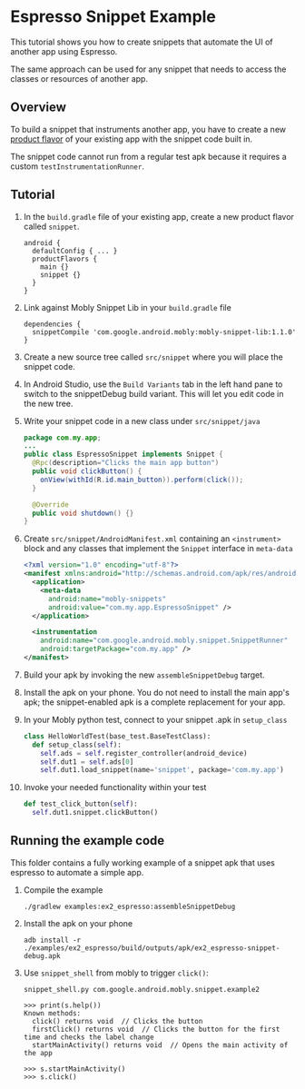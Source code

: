 # Espresso Snippet Example

This tutorial shows you how to create snippets that automate the UI of another app using Espresso.

The same approach can be used for any snippet that needs to access the classes or resources of another app.

## Overview

To build a snippet that instruments another app, you have to create a new
[product flavor](https://developer.android.com/studio/build/build-variants.html#product-flavors)
of your existing app with the snippet code built in.

The snippet code cannot run from a regular test apk because it requires a custom
`testInstrumentationRunner`.

## Tutorial

1.  In the `build.gradle` file of your existing app, create a new product flavor called `snippet`.

    ```
    android {
      defaultConfig { ... }
      productFlavors {
        main {}
        snippet {}
      }
    }
    ```

1.  Link against Mobly Snippet Lib in your `build.gradle` file

    ```
    dependencies {
      snippetCompile 'com.google.android.mobly:mobly-snippet-lib:1.1.0'
    }
    ```

1.  Create a new source tree called `src/snippet` where you will place the
    snippet code.

1.  In Android Studio, use the `Build Variants` tab in the left hand pane to
    switch to the snippetDebug build variant. This will let you edit code in the
    new tree.

1.  Write your snippet code in a new class under `src/snippet/java`

    ```java
    package com.my.app;
    ...
    public class EspressoSnippet implements Snippet {
      @Rpc(description="Clicks the main app button")
      public void clickButton() {
        onView(withId(R.id.main_button)).perform(click());
      }

      @Override
      public void shutdown() {}
    }
    ```

1.  Create `src/snippet/AndroidManifest.xml` containing an `<instrument>` block
    and any classes that implement the `Snippet` interface in `meta-data`

    ```xml
    <?xml version="1.0" encoding="utf-8"?>
    <manifest xmlns:android="http://schemas.android.com/apk/res/android">
      <application>
        <meta-data
          android:name="mobly-snippets"
          android:value="com.my.app.EspressoSnippet" />
      </application>

      <instrumentation
        android:name="com.google.android.mobly.snippet.SnippetRunner"
        android:targetPackage="com.my.app" />
    </manifest>
    ```

1.  Build your apk by invoking the new `assembleSnippetDebug` target.

1.  Install the apk on your phone. You do not need to install the main app's
    apk; the snippet-enabled apk is a complete replacement for your app.

1.  In your Mobly python test, connect to your snippet .apk in `setup_class`

    ```python
    class HelloWorldTest(base_test.BaseTestClass):
      def setup_class(self):
        self.ads = self.register_controller(android_device)
        self.dut1 = self.ads[0]
        self.dut1.load_snippet(name='snippet', package='com.my.app')
    ```

6.  Invoke your needed functionality within your test

    ```python
    def test_click_button(self):
      self.dut1.snippet.clickButton()
    ```

## Running the example code

This folder contains a fully working example of a snippet apk that uses espresso
to automate a simple app.

1.  Compile the example

        ./gradlew examples:ex2_espresso:assembleSnippetDebug

1.  Install the apk on your phone

        adb install -r ./examples/ex2_espresso/build/outputs/apk/ex2_espresso-snippet-debug.apk

1.  Use `snippet_shell` from mobly to trigger `click()`:

        snippet_shell.py com.google.android.mobly.snippet.example2

        >>> print(s.help())
        Known methods:
          click() returns void  // Clicks the button
          firstClick() returns void  // Clicks the button for the first time and checks the label change
          startMainActivity() returns void  // Opens the main activity of the app

        >>> s.startMainActivity()
        >>> s.click()
